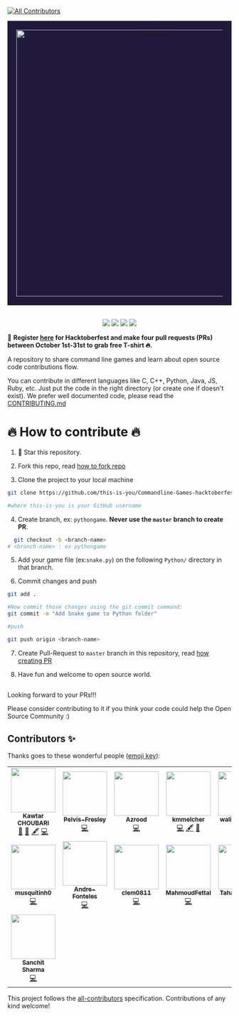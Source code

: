 
<!-- ALL-CONTRIBUTORS-BADGE:START - Do not remove or modify this section -->
[![All Contributors](https://img.shields.io/badge/all_contributors-15-orange.svg?style=flat-square)](#contributors-)
<!-- ALL-CONTRIBUTORS-BADGE:END -->


<div style='background-color:#21193c; padding:20px' align="center">
    <img alt="Hacktober" src="https://hacktoberfest.digitalocean.com/_nuxt/img/logo-hacktoberfest-full.f42e3b1.svg" width="600" />
</div>
<br>

<p align="center">
<img src="https://img.shields.io/github/license/choubari/Commandline-Games-hacktoberfest"/>
<img src="https://img.shields.io/github/forks/choubari/Commandline-Games-hacktoberfest"/>
<img src="https://img.shields.io/github/last-commit/choubari/Commandline-Games-hacktoberfest"/>
<img src="https://img.shields.io/static/v1?label=%F0%9F%8C%9F&message=If%20Useful&style=style=flat&color=BC4E99"/>  
</p>

📢 **Register [here](https://hacktoberfest.digitalocean.com) for Hacktoberfest and make four pull requests (PRs) between October 1st-31st to grab free T-shirt 🔥.**

<p style='text-align:'>A repository to share command line games and learn about open source code contributions flow.<p/>


You can contribute in different languages like C, C++, Python, Java, JS, Ruby, etc. Just put the code in the right directory (or create one if doesn't exist).
We prefer well documented code, please read the [CONTRIBUTING.md](https://github.com/choubari/Commandline-Games-hacktoberfest/blob/main/CONTRIBUTING.md)


# 🔥 How to contribute 🔥

1. 🌟 Star this repository.

2. Fork this repo, read [how to fork repo](https://help.github.com/articles/fork-a-repo/)

3. Clone the project to your local machine

```sh
git clone https://github.com/this-is-you/Commandline-Games-hacktoberfest.git

#where this-is-you is your GitHub username
```

4. Create branch, ex: `pythongame`. **Never use the `master` branch to create PR**.

```sh
  git checkout -b <branch-name>
# <branch-name> : ex pythongame
```

5. Add your game file (ex:`snake.py`) on the following `Python/` directory in that branch.

6. Commit changes and push

```sh
git add .

#Now commit those changes using the git commit command:
git commit -m "Add Snake game to Python folder"

#push

git push origin <branch-name>

```

7. Create Pull-Request to `master` branch in this repository, read [how creating PR](https://help.github.com/articles/creating-a-pull-request/)

8. Have fun and welcome to open source world.

## 

Looking forward to your PRs!!!

Please consider contributing to it if you think your code could help the Open Source Community :)

## Contributors ✨

Thanks goes to these wonderful people ([emoji key](https://allcontributors.org/docs/en/emoji-key)):

<!-- ALL-CONTRIBUTORS-LIST:START - Do not remove or modify this section -->
<!-- prettier-ignore-start -->
<!-- markdownlint-disable -->
<table>
  <tr>
    <td align="center"><a href="https://www.linkedin.com/in/kawtar-choubari-2226b0150/"><img src="https://avatars3.githubusercontent.com/u/56233818?v=4?s=100" width="100px;" alt=""/><br /><sub><b>Kawtar CHOUBARI</b></sub></a><br /><a href="https://github.com/choubari/Commandline-Games-hacktoberfest/commits?author=choubari" title="Documentation">📖</a> <a href="https://github.com/choubari/Commandline-Games-hacktoberfest/pulls?q=is%3Apr+reviewed-by%3Achoubari" title="Reviewed Pull Requests">👀</a> <a href="#content-choubari" title="Content">🖋</a> <a href="https://github.com/choubari/Commandline-Games-hacktoberfest/commits?author=choubari" title="Code">💻</a></td>
    <td align="center"><a href="https://github.com/Pelvis-Fresley"><img src="https://avatars0.githubusercontent.com/u/65600934?v=4?s=100" width="100px;" alt=""/><br /><sub><b>Pelvis-Fresley</b></sub></a><br /><a href="https://github.com/choubari/Commandline-Games-hacktoberfest/commits?author=Pelvis-Fresley" title="Code">💻</a></td>
    <td align="center"><a href="https://github.com/Azrood"><img src="https://avatars3.githubusercontent.com/u/53349565?v=4?s=100" width="100px;" alt=""/><br /><sub><b>Azrood</b></sub></a><br /><a href="https://github.com/choubari/Commandline-Games-hacktoberfest/commits?author=Azrood" title="Code">💻</a></td>
    <td align="center"><a href="https://github.com/kmmelcher"><img src="https://avatars3.githubusercontent.com/u/20446656?v=4?s=100" width="100px;" alt=""/><br /><sub><b>kmmelcher</b></sub></a><br /><a href="https://github.com/choubari/Commandline-Games-hacktoberfest/commits?author=kmmelcher" title="Code">💻</a> <a href="#content-kmmelcher" title="Content">🖋</a> <a href="#ideas-kmmelcher" title="Ideas, Planning, & Feedback">🤔</a></td>
    <td align="center"><a href="https://github.com/walidAITLHAJ"><img src="https://avatars3.githubusercontent.com/u/42065157?v=4?s=100" width="100px;" alt=""/><br /><sub><b>walidAITLHAJ</b></sub></a><br /><a href="https://github.com/choubari/Commandline-Games-hacktoberfest/commits?author=walidAITLHAJ" title="Code">💻</a></td>
    <td align="center"><a href="https://aquicasual.me"><img src="https://avatars0.githubusercontent.com/u/4775012?v=4?s=100" width="100px;" alt=""/><br /><sub><b>Samuel Loza</b></sub></a><br /><a href="https://github.com/choubari/Commandline-Games-hacktoberfest/commits?author=starsaminf" title="Code">💻</a></td>
    <td align="center"><a href="https://github.com/fragalcer"><img src="https://avatars2.githubusercontent.com/u/31025299?v=4?s=100" width="100px;" alt=""/><br /><sub><b>Francisco Gallardo</b></sub></a><br /><a href="https://github.com/choubari/Commandline-Games-hacktoberfest/commits?author=fragalcer" title="Code">💻</a></td>
  </tr>
  <tr>
    <td align="center"><a href="https://github.com/musquitinh0"><img src="https://avatars0.githubusercontent.com/u/71075861?v=4?s=100" width="100px;" alt=""/><br /><sub><b>musquitinh0</b></sub></a><br /><a href="https://github.com/choubari/Commandline-Games-hacktoberfest/commits?author=musquitinh0" title="Code">💻</a></td>
    <td align="center"><a href="https://github.com/Andre-Fonteles"><img src="https://avatars1.githubusercontent.com/u/4925266?v=4?s=100" width="100px;" alt=""/><br /><sub><b>Andre-Fonteles</b></sub></a><br /><a href="https://github.com/choubari/Commandline-Games-hacktoberfest/commits?author=Andre-Fonteles" title="Code">💻</a></td>
    <td align="center"><a href="https://github.com/clem0811"><img src="https://avatars.githubusercontent.com/u/91759054?v=4?s=100" width="100px;" alt=""/><br /><sub><b>clem0811</b></sub></a><br /><a href="https://github.com/choubari/Commandline-Games-hacktoberfest/commits?author=clem0811" title="Code">💻</a></td>
    <td align="center"><a href="https://github.com/MahmoudFettal"><img src="https://avatars.githubusercontent.com/u/46266986?v=4?s=100" width="100px;" alt=""/><br /><sub><b>MahmoudFettal</b></sub></a><br /><a href="https://github.com/choubari/Commandline-Games-hacktoberfest/commits?author=MahmoudFettal" title="Code">💻</a></td>
    <td align="center"><a href="https://github.com/KOBeerose"><img src="https://avatars.githubusercontent.com/u/74747477?v=4?s=100" width="100px;" alt=""/><br /><sub><b>Taha ELGHABI</b></sub></a><br /><a href="https://github.com/choubari/Commandline-Games-hacktoberfest/commits?author=KOBeerose" title="Code">💻</a></td>
    <td align="center"><a href="http://tarynmcmillan.com"><img src="https://avatars.githubusercontent.com/u/74480978?v=4?s=100" width="100px;" alt=""/><br /><sub><b>Taryn McMillan</b></sub></a><br /><a href="https://github.com/choubari/Commandline-Games-hacktoberfest/commits?author=TarynMcMillan" title="Code">💻</a></td>
    <td align="center"><a href="https://github.com/TimeSauce"><img src="https://avatars.githubusercontent.com/u/66695611?v=4?s=100" width="100px;" alt=""/><br /><sub><b>TimeSauce</b></sub></a><br /><a href="https://github.com/choubari/Commandline-Games-hacktoberfest/commits?author=TimeSauce" title="Code">💻</a></td>
  </tr>
  <tr>
    <td align="center"><a href="https://github.com/sanchits06"><img src="https://avatars.githubusercontent.com/u/81516725?v=4?s=100" width="100px;" alt=""/><br /><sub><b>Sanchit Sharma</b></sub></a><br /><a href="https://github.com/choubari/Commandline-Games-hacktoberfest/commits?author=sanchits06" title="Code">💻</a></td>
  </tr>
</table>

<!-- markdownlint-restore -->
<!-- prettier-ignore-end -->

<!-- ALL-CONTRIBUTORS-LIST:END -->

This project follows the [all-contributors](https://github.com/all-contributors/all-contributors) specification. Contributions of any kind welcome!
